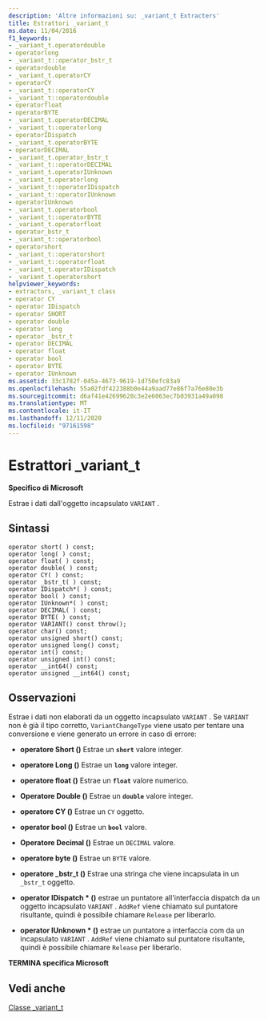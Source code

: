 ```yaml
---
description: 'Altre informazioni su: _variant_t Extracters'
title: Estrattori _variant_t
ms.date: 11/04/2016
f1_keywords:
- _variant_t.operatordouble
- operatorlong
- _variant_t::operator_bstr_t
- operatordouble
- _variant_t.operatorCY
- operatorCY
- _variant_t::operatorCY
- _variant_t::operatordouble
- operatorfloat
- operatorBYTE
- _variant_t.operatorDECIMAL
- _variant_t::operatorlong
- operatorIDispatch
- _variant_t.operatorBYTE
- operatorDECIMAL
- _variant_t.operator_bstr_t
- _variant_t::operatorDECIMAL
- _variant_t.operatorIUnknown
- _variant_t.operatorlong
- _variant_t::operatorIDispatch
- _variant_t::operatorIUnknown
- operatorIUnknown
- _variant_t.operatorbool
- _variant_t::operatorBYTE
- _variant_t.operatorfloat
- operator_bstr_t
- _variant_t::operatorbool
- operatorshort
- _variant_t::operatorshort
- _variant_t::operatorfloat
- _variant_t.operatorIDispatch
- _variant_t.operatorshort
helpviewer_keywords:
- extractors, _variant_t class
- operator CY
- operator IDispatch
- operator SHORT
- operator double
- operator long
- operator _bstr_t
- operator DECIMAL
- operator float
- operator bool
- operator BYTE
- operator IUnknown
ms.assetid: 33c1782f-045a-4673-9619-1d750efc83a9
ms.openlocfilehash: 55a02fdf422388b0e44a9aad77e86f7a76e80e3b
ms.sourcegitcommit: d6af41e42699628c3e2e6063ec7b03931a49a098
ms.translationtype: MT
ms.contentlocale: it-IT
ms.lasthandoff: 12/11/2020
ms.locfileid: "97161598"
---
```

# <a name="_variant_t-extractors"></a>Estrattori _variant_t

**Specifico di Microsoft**

Estrae i dati dall'oggetto incapsulato `VARIANT` .

## <a name="syntax"></a>Sintassi

```
operator short( ) const;
operator long( ) const;
operator float( ) const;
operator double( ) const;
operator CY( ) const;
operator _bstr_t( ) const;
operator IDispatch*( ) const;
operator bool( ) const;
operator IUnknown*( ) const;
operator DECIMAL( ) const;
operator BYTE( ) const;
operator VARIANT() const throw();
operator char() const;
operator unsigned short() const;
operator unsigned long() const;
operator int() const;
operator unsigned int() const;
operator __int64() const;
operator unsigned __int64() const;
```

## <a name="remarks"></a>Osservazioni

Estrae i dati non elaborati da un oggetto incapsulato `VARIANT` . Se `VARIANT` non è già il tipo corretto, `VariantChangeType` viene usato per tentare una conversione e viene generato un errore in caso di errore:

- **operatore Short ()** Estrae un **`short`** valore integer.

- **operatore Long ()** Estrae un **`long`** valore integer.

- **operatore float ()** Estrae un **`float`** valore numerico.

- **Operatore Double ()** Estrae un **`double`** valore integer.

- **operatore CY ()** Estrae un `CY` oggetto.

- **operator bool ()** Estrae un **`bool`** valore.

- **Operatore Decimal ()** Estrae un `DECIMAL` valore.

- **operatore byte ()** Estrae un `BYTE` valore.

- **operatore _bstr_t ()** Estrae una stringa che viene incapsulata in un `_bstr_t` oggetto.

- **operator IDispatch \* ()** estrae un puntatore all'interfaccia dispatch da un oggetto incapsulato `VARIANT` . `AddRef` viene chiamato sul puntatore risultante, quindi è possibile chiamare `Release` per liberarlo.

- **operator IUnknown \* ()** estrae un puntatore a interfaccia com da un incapsulato `VARIANT` . `AddRef` viene chiamato sul puntatore risultante, quindi è possibile chiamare `Release` per liberarlo.

**TERMINA specifica Microsoft**

## <a name="see-also"></a>Vedi anche

[Classe _variant_t](../cpp/variant-t-class.md)
